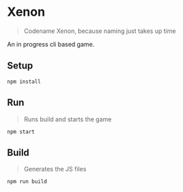 # Xenon

> Codename Xenon, because naming just takes up time

An in progress cli based game.

## Setup

```
npm install
```

## Run

> Runs build and starts the game

```
npm start
```

## Build

> Generates the JS files

```
npm run build
```
